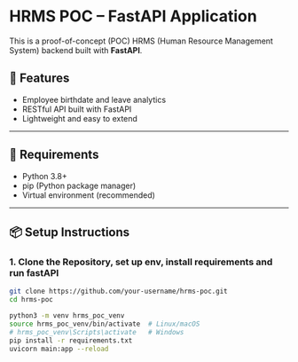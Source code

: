 # HRMS POC – FastAPI Application

This is a proof-of-concept (POC) HRMS (Human Resource Management System) backend built with **FastAPI**.

## 🚀 Features

- Employee birthdate and leave analytics
- RESTful API built with FastAPI
- Lightweight and easy to extend

---

## 🧱 Requirements

- Python 3.8+
- pip (Python package manager)
- Virtual environment (recommended)

---

## 📦 Setup Instructions

### 1. Clone the Repository, set up env, install requirements and run fastAPI

```bash
git clone https://github.com/your-username/hrms-poc.git
cd hrms-poc

python3 -m venv hrms_poc_venv
source hrms_poc_venv/bin/activate  # Linux/macOS
# hrms_poc_venv\Scripts\activate   # Windows
pip install -r requirements.txt
uvicorn main:app --reload
